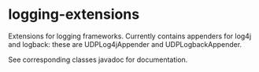logging-extensions
==================

Extensions for logging frameworks. Currently contains appenders
for log4j and logback: these are UDPLog4jAppender and
UDPLogbackAppender.

See corresponding classes javadoc for documentation.

